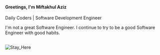 <!-- 👋 Hi there! I'm **M** -->
####  Greetings, I'm Miftakhul Aziz

Daily Coders | Software Development Engineer 

I'm not a great Software Engineer. I continue to try to be a good Software Engineer with good habits.

<!--
### Building Service:
#### Golang
- [gotodo](https://github.com/mftakhullaziz/gotodo): an create service todos app with in implement hexagonal architecture and building using go-mux, mysql.
- [gobook](https://github.com/mftakhullaziz/gobooks): and create crud books apis like to manage library books with user authentication and building using go-gin, mysql and open api.
- [gorouter](https://github.com/mftakhullaziz/gorouter): an create service like crud with in layered architecture and building using go-router, mysql. 
- [gomigratorsql](https://github.com/mftakhullaziz/gooetls): an project to create etl app
-->

##
![Stay_Here](https://komarev.com/ghpvc/?username=mftakhullaziz&style=default&color=brightgreen&label=Visit_Count)
<!--
#### Java
-  project1
-  project2
-  project3
-->

<!--   Backend Engineer | Software Engineer | Software Development Engineer  -->
  
<!--   Good Programming Language Java, Python, Go
  - Event Driven Microservices, 
  - Reactive Programming, 
  - Clean architecture and Design Pattern
   -->
<!--   Lets connect with me...  -->
     
<!--   😄 Software Engineer Its Fun Just Create Code & fixing bug like Make Coffe and custom flavor  -->
  
<!-- <a href="#" target="_blank"> <img src="https://img.shields.io/github/followers/mftakhullaziz?style=social" alt="python" width="150" height="30"/></a> &nbsp;
<a href="https://www.linkedin.com/in/amift"> <img src="https://img.shields.io/badge/-Linkedin-blue?style=flat&logo=linkedin" alt="go" width="100" height="30"/></a> &nbsp;
<a href="https://mfthza.github.io"><img src="https://img.shields.io/badge/-mftakhullaziz.io-grey?style=flat&logo=java&logoColor=white" alt="java" width="140" height="30"/></a> &nbsp;

<a href="#" target="_blank"><img src="https://komarev.com/ghpvc/?username=mfthza&style=flat&color=brightgreen&label=visit-here" alt="spark" width="130" height="30"/></a> &nbsp; -->


<!-- ## -->
<!-- #### **Technologies Stacks**

[![My Skills](https://skills.thijs.gg/icons?i=java,go,python,c,spring,flask,rxjs,git,docker,linux,tensorflow,hibernate&theme=dark)](https://skills.thijs.gg) -->

<!-- <a href="#" target="_blank"><img src="https://img.shields.io/badge/-Java-00001a?style=flat&logo=java&logoColor=white" alt="java" width="50" height="30"/></a> &nbsp;
<a href="#" target="_blank"><img src="https://img.shields.io/badge/-Python-00001a?style=flat&logo=python" alt="python" width="95" height="30"/></a> &nbsp;
<a href="#" target="_blank"><img src="https://img.shields.io/badge/-Golang-00001a?style=flat&logo=go" alt="go" width="95" height="30"/></a> &nbsp;
<a href="#" target="_blank"><img src="https://img.shields.io/badge/-Spark-00001a?style=flat&logo=apache-spark" alt="spark" width="90" height="30"/></a> &nbsp;
<a href="#" target="_blank"><img src="https://img.shields.io/badge/-Elastic-00001a?style=flat&logo=elastic" alt="spark" width="95" height="30"/></a> &nbsp;
<a href="#" target="_blank"><img src="https://img.shields.io/badge/-Springboot-00001a?style=flat&logo=springboot" alt="spark" width="130" height="30"/></a> &nbsp;
<a href="#" target="_blank"><img src="https://img.shields.io/badge/-Sql-00001a?style=flat&logo=mysql" alt="spark" width="65" height="30"/></a> &nbsp;
<a href="#" target="_blank"><img src="https://img.shields.io/badge/-Swagger-00001a?style=flat&logo=swagger" alt="spark" width="110" height="30"/></a> &nbsp;
<a href="#" target="_blank"><img src="https://img.shields.io/badge/-Kafka-00001a?style=flat&logo=apache-kafka" alt="spark" width="85" height="30"/></a> &nbsp;
<a href="#" target="_blank"><img src="https://img.shields.io/badge/-Flask-00001a?style=flat&logo=flask" alt="spark" width="75" height="30"/></a>
<a href="#" target="_blank"><img src="https://img.shields.io/badge/-Hibernate-00001a?style=flat&logo=hibernate" alt="spark" width="120" height="30"/></a> &nbsp;
<a href="#" target="_blank"><img src="https://img.shields.io/badge/-Linux-00001a?style=flat&logo=ubuntu" alt="spark" width="88" height="30"/></a> &nbsp;
<a href="#" target="_blank"><img src="https://img.shields.io/badge/-Docker-00001a?style=flat&logo=docker" alt="spark" width="88" height="30"/></a> &nbsp;
<a href="#" target="_blank"><img src="https://img.shields.io/badge/-Spring-00001a?style=flat&logo=spring" alt="spark" width="95" height="30"/></a> &nbsp;
<a href="#" target="_blank"><img src="https://img.shields.io/badge/-Tensorflow-00001a?style=flat&logo=tensorflow" alt="spark" width="120" height="30"/></a> &nbsp; -->


<!-- ## 
#### **My Github Stat's** -->
<!--
![Miftakhul's GitHub stats](https://github-readme-stats-eight-theta.vercel.app/api?username=amifth&show_icons=true&theme=dark&include_all_commits=true&count_private=true)
-->

<!-- <p align="left">
<a href="https://github.com/mfthza">
  <img height="180em" src="https://github-readme-stats-eight-theta.vercel.app/api?username=mftakhullaziz&show_icons=true&count_private=false&layout=compact&theme=react&hide_border=true&bg_color=0D1117&include_all_commits=true&count_private=true"/>
  <img height="180em" src="https://github-readme-stats-eight-theta.vercel.app/api/top-langs/?username=mftakhullaziz&langs_count=6&count_private=false&layout=compact&theme=react&hide_border=true&bg_color=0D1117"/>
</a>
</p> -->

<!--
https://github-readme-stats.vercel.app/api/top-langs/?username=amifth&langs_count=8&count_private=false&layout=compact&theme=react&hide_border=true&bg_color=0D1117
-->

<!--
![Github](https://img.shields.io/github/followers/amifth?style=social)
[![dev.to](https://img.shields.io/badge/-MyLinkedIn-blue?style=flat&logo=linkedin)](https://www.linkedin.com/in/amift)
-->

<!--
![PYTHON](https://img.shields.io/badge/-Python-302f2f?style=flat&logo=python)&nbsp;
![GOLANG](https://img.shields.io/badge/-Golang-302f2f?style=flat&logo=go)&nbsp;
![JAVA](https://img.shields.io/badge/-Java-302f2f?style=flat&logo=java)&nbsp;
![ELASTICSEARCH](https://img.shields.io/badge/-Elasticsearch-302f2f?style=flat&logo=elastic)&nbsp;
![SPRINGBOOT](https://img.shields.io/badge/-Springboot-302f2f?style=flat&logo=springboot)&nbsp;
![SQL](https://img.shields.io/badge/-MySQL-302f2f?style=flat&logo=mysql)&nbsp;
![TENSORFLOW](https://img.shields.io/badge/-Tensorflow-302f2f?style=flat&logo=tensorflow)&nbsp;
![FLASK](https://img.shields.io/badge/-Flask-302f2f?style=flat&logo=flask)&nbsp;
![DJANGO](https://img.shields.io/badge/-Django-302f2f?style=flat&logo=django)&nbsp;
![Swagger](https://img.shields.io/badge/-Swagger-302f2f?style=flat&logo=swagger)&nbsp;
![Kafka](https://img.shields.io/badge/-Kafka-302f2f?style=flat&logo=apache-kafka)&nbsp;
![Spark](https://img.shields.io/badge/-Spark-302f2f?style=flat&logo=apache-spark)&nbsp;
-->

<!-- ![](https://komarev.com/ghpvc/?username=amifth&style=flat&color=brightgreen&label=VisitHere) -->

<!--[![Top Langs](https://github-readme-stats.vercel.app/api/top-langs/?username=amifth&layout=compact)](https://github.com/amifth/github-readme-stats)
[![Readme Card](https://github-readme-stats.vercel.app/api/pin/?username=amifth&repo=ApiGo)](https://github.com/amifth/github-readme-stats)
[![GitHub Streak](https://github-readme-streak-stats.herokuapp.com/?user=amifth&theme=light)](https://git.io/streak-stats) -->

<!-- ![Anaconda](https://img.shields.io/badge/-Anaconda-05122A?style=flat&logo=anaconda)&nbsp;
![Keras](https://img.shields.io/badge/-Keras-05122A?style=flat&logo=keras)&nbsp;
![Pandas](https://img.shields.io/badge/-Pandas-05122A?style=flat&logo=pandas)&nbsp;
![Kibana](https://img.shields.io/badge/-Kibana-05122A?style=flat&logo=kibana)&nbsp;
![SKlearn](https://img.shields.io/badge/-ScikitLearn-05122A?style=flat&logo=scikitlearn)&nbsp;
![Numpy](https://img.shields.io/badge/-Numpy-05122A?style=flat&logo=numpy)&nbsp;
![OpenCV](https://img.shields.io/badge/-OpenCV-05122A?style=flat&logo=opencv)&nbsp;
![Node.js](https://img.shields.io/badge/-VSCode-05122A?style=flat&logo=visualstudiocode)&nbsp;
![JavaScript](https://img.shields.io/badge/-JavaScript-05122A?style=flat&logo=javascript)&nbsp;
![React](https://img.shields.io/badge/-React-05122A?style=flat&logo=react)&nbsp;
![Node.js](https://img.shields.io/badge/-Node.js-05122A?style=flat&logo=node.js)&nbsp;
![Node.js](https://img.shields.io/badge/-Golang-05122A?style=flat&logo=go)&nbsp;
![Node.js](https://img.shields.io/badge/-MongoDB-05122A?style=flat&logo=mongodb)&nbsp;
![Node.js](https://img.shields.io/badge/-Swagger-05122A?style=flat&logo=swagger)&nbsp;
![Node.js](https://img.shields.io/badge/-GitHub-05122A?style=flat&logo=github)&nbsp;

<br>
<p align="left">
<a href="#" target="_blank"> <img src="https://raw.githubusercontent.com/devicons/devicon/master/icons/python/python-original.svg" alt="python" width="40" height="40"/></a> &nbsp;
<a href="#" target="_blank"> <img src="https://raw.githubusercontent.com/xtenzQ/xtenzQ/master/icons/tensorflow.svg" alt="python" width="40" height="40"/></a> &nbsp;
<a href="#" target="_blank"> <img src="https://raw.githubusercontent.com/devicons/devicon/master/icons/jupyter/jupyter-original-wordmark.svg" alt="jupyter" width="60" height="60"/></a> &nbsp;
<a href="#" target="_blank"> <img src="https://raw.githubusercontent.com/devicons/devicon/master/icons/javascript/javascript-original.svg" alt="javascript" width="40" height="40"/></a> &nbsp;
<a href="#" target="_blank"> <img src="https://raw.githubusercontent.com/devicons/devicon/master/icons/java/java-original.svg" alt="java" width="40" height="40"/></a> &nbsp;
<a href="#" target="_blank"> <img src="https://raw.githubusercontent.com/devicons/devicon/master/icons/go/go-original.svg" alt="java" width="40" height="40"/></a> &nbsp;
<a href="#" target="_blank"> <img src="https://www.vectorlogo.zone/logos/dartlang/dartlang-icon.svg" alt="dart" width="60" height="60"/> </a> &nbsp;
<a href="#" target="_blank"> <img src="https://reactnative.dev/img/header_logo.svg" alt="reactnative" width="60" height="60"/> </a> &nbsp;
<a href="#" target="_blank"> <img src="https://www.vectorlogo.zone/logos/flutterio/flutterio-icon.svg" alt="flutter" width="60" height="60"/> </a> &nbsp;
<a href="#" target="_blank"> <img src="https://raw.githubusercontent.com/devicons/devicon/master/icons/nodejs/nodejs-original-wordmark.svg" alt="nodejs" width="60" height="60"/> </a> &nbsp;
<a href="#" target="_blank"> <img src="https://raw.githubusercontent.com/devicons/devicon/master/icons/express/express-original-wordmark.svg" alt="express" width="60" height="60"/> </a> &nbsp;
<a href="#" target="_blank"> <img src="https://raw.githubusercontent.com/devicons/devicon/master/icons/mongodb/mongodb-original-wordmark.svg" alt="mongodb" width="60" height="60"/> </a> &nbsp;
<a href="#" target="_blank"> <img src="https://raw.githubusercontent.com/devicons/devicon/master/icons/redux/redux-original.svg" alt="redux" width="60" height="60"/> </a> &nbsp;
<a href="#" target="_blank"> <img src="https://www.vectorlogo.zone/logos/getpostman/getpostman-icon.svg" alt="postman" width="60" height="60"/> </a> &nbsp;

**Amifth** is a ✨ _special_ ✨ repository because its `README.md` (this file) appears on your GitHub profile.
 Here are some ideas to get you started:
- 🔭 I’m currently working on ...
- 🌱 I’m currently learning ...
- 👯 I’m looking to collaborate on ...
- 🤔 I’m looking for help with ...
- 💬 Ask me about ...
- 📫 How to reach me: ...
- 😄 Pronouns: ...
- ⚡ Fun fact: ...
 -->

